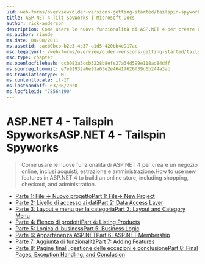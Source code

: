 ```yaml
---
uid: web-forms/overview/older-versions-getting-started/tailspin-spyworks/index
title: ASP.NET 4-Tilt SpyWorks | Microsoft Docs
author: rick-anderson
description: Come usare le nuove funzionalità di ASP.NET 4 per creare un negozio online, inclusi acquisti, estrazione e amministrazione.
ms.author: riande
ms.date: 08/08/2011
ms.assetid: caeb0bcb-b2e3-4c37-a1d5-420bb4e917ac
msc.legacyurl: /web-forms/overview/older-versions-getting-started/tailspin-spyworks
msc.type: chapter
ms.openlocfilehash: ccb083a3ccb3228b8efe27a34d599e118ad84dff
ms.sourcegitcommit: e7e91932a6e91a63e2e46417626f39d6b244a3ab
ms.translationtype: MT
ms.contentlocale: it-IT
ms.lasthandoff: 03/06/2020
ms.locfileid: "78564190"
---
```

# <a name="aspnet-4---tailspin-spyworks"></a><span data-ttu-id="32aba-103">ASP.NET 4 - Tailspin Spyworks</span><span class="sxs-lookup"><span data-stu-id="32aba-103">ASP.NET 4 - Tailspin Spyworks</span></span>

> <span data-ttu-id="32aba-104">Come usare le nuove funzionalità di ASP.NET 4 per creare un negozio online, inclusi acquisti, estrazione e amministrazione.</span><span class="sxs-lookup"><span data-stu-id="32aba-104">How to use new features in ASP.NET 4 to build an online store, including shopping, checkout, and administration.</span></span>

- [<span data-ttu-id="32aba-105">Parte 1: File -> Nuovo progetto</span><span class="sxs-lookup"><span data-stu-id="32aba-105">Part 1: File-> New Project</span></span>](tailspin-spyworks-part-1.md)
- [<span data-ttu-id="32aba-106">Parte 2: Livello di accesso ai dati</span><span class="sxs-lookup"><span data-stu-id="32aba-106">Part 2: Data Access Layer</span></span>](tailspin-spyworks-part-2.md)
- [<span data-ttu-id="32aba-107">Parte 3: Layout e menu per la categoria</span><span class="sxs-lookup"><span data-stu-id="32aba-107">Part 3: Layout and Category Menu</span></span>](tailspin-spyworks-part-3.md)
- [<span data-ttu-id="32aba-108">Parte 4: Elenco di prodotti</span><span class="sxs-lookup"><span data-stu-id="32aba-108">Part 4: Listing Products</span></span>](tailspin-spyworks-part-4.md)
- [<span data-ttu-id="32aba-109">Parte 5: Logica di business</span><span class="sxs-lookup"><span data-stu-id="32aba-109">Part 5: Business Logic</span></span>](tailspin-spyworks-part-5.md)
- [<span data-ttu-id="32aba-110">Parte 6: Appartenenza ASP.NET</span><span class="sxs-lookup"><span data-stu-id="32aba-110">Part 6: ASP.NET Membership</span></span>](tailspin-spyworks-part-6.md)
- [<span data-ttu-id="32aba-111">Parte 7: Aggiunta di funzionalità</span><span class="sxs-lookup"><span data-stu-id="32aba-111">Part 7: Adding Features</span></span>](tailspin-spyworks-part-7.md)
- [<span data-ttu-id="32aba-112">Parte 8: Pagine finali, gestione delle eccezioni e conclusione</span><span class="sxs-lookup"><span data-stu-id="32aba-112">Part 8: Final Pages, Exception Handling, and Conclusion</span></span>](tailspin-spyworks-part-8.md)

